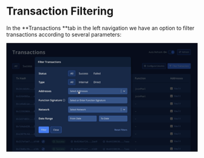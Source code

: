 # Transaction Filtering

In the **Transactions **tab in the left navigation we have an option to filter transactions according to several parameters:

![](<../../../.gitbook/assets/Screenshot 2021-10-14 at 14.02.25.png>)
